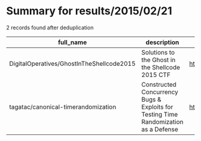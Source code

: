 
# Summary for results/2015/02/21
    
2 records found after deduplication

| full_name | description | html_url | matched_list | matched_count | pushed_at | size | stargazers_count | language | forks_count | vul_ids |
|-------------------------------------------|-------------------------------------------------------------------------------------|--------------------------------------------------------------|----------------|-----------------|---------------------------|--------|--------------------|------------|---------------|-----------|
| DigitalOperatives/GhostInTheShellcode2015 | Solutions to the Ghost in the Shellcode 2015 CTF | https://github.com/DigitalOperatives/GhostInTheShellcode2015 | ['shellcode'] | 1 | 2015-02-21 03:14:08+00:00 | 176 | 2 | C++ | 2 | [] |
| tagatac/canonical-timerandomization | Constructed Concurrency Bugs & Exploits for Testing Time Randomization as a Defense | https://github.com/tagatac/canonical-timerandomization | ['exploit'] | 1 | 2015-02-21 02:20:19+00:00 | 564 | 0 | Python | 0 | [] |
